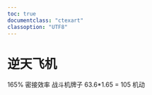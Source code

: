 ```yaml
---
toc: true
documentclass: "ctexart"
classoption: "UTF8"
---
```

# 逆天飞机
165% 密接效率
战斗机牌子
63.6*1.65 = 105 机动
